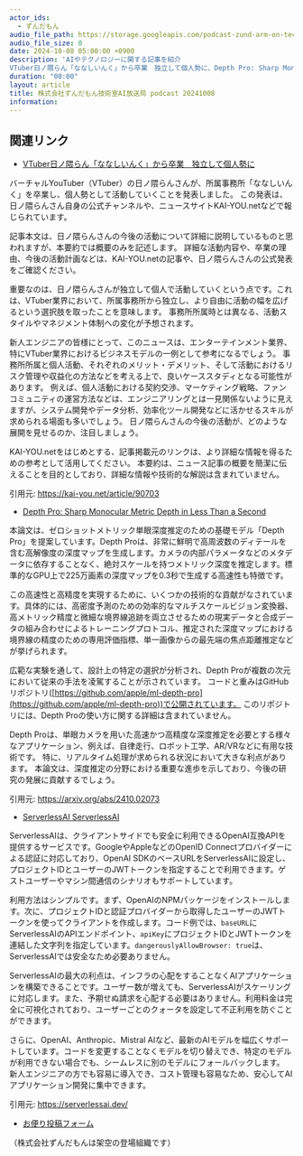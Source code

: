 ```yaml
---
actor_ids:
  - ずんだもん
audio_file_path: https://storage.googleapis.com/podcast-zund-arm-on-tech/audio/株式会社ずんだもん技術室AI放送局_podcast_20241008.mp3
audio_file_size: 0
date: 2024-10-08 05:00:00 +0900
description: 'AIやテクノロジーに関する記事を紹介  
VTuber日ノ隈らん「ななしいんく」から卒業　独立して個人勢に、Depth Pro: Sharp Monocular Metric Depth in Less Than a Second、ServerlessAI  ServerlessAI'
duration: "00:00"
layout: article
title: 株式会社ずんだもん技術室AI放送局 podcast 20241008
information: 
---
```


## 関連リンク


- [VTuber日ノ隈らん「ななしいんく」から卒業　独立して個人勢に](https://kai-you.net/article/90703)  



バーチャルYouTuber（VTuber）の日ノ隈らんさんが、所属事務所「ななしいんく」を卒業し、個人勢として活動していくことを発表しました。  この発表は、日ノ隈らんさん自身の公式チャンネルや、ニュースサイトKAI-YOU.netなどで報じられています。

記事本文は、日ノ隈らんさんの今後の活動について詳細に説明しているものと思われますが、本要約では概要のみを記述します。  詳細な活動内容や、卒業の理由、今後の活動計画などは、KAI-YOU.netの記事や、日ノ隈らんさんの公式発表をご確認ください。

重要なのは、日ノ隈らんさんが独立して個人で活動していくという点です。これは、VTuber業界において、所属事務所から独立し、より自由に活動の幅を広げるという選択肢を取ったことを意味します。  事務所所属時とは異なる、活動スタイルやマネジメント体制への変化が予想されます。

新人エンジニアの皆様にとって、このニュースは、エンターテインメント業界、特にVTuber業界におけるビジネスモデルの一例として参考になるでしょう。  事務所所属と個人活動、それぞれのメリット・デメリット、そして活動におけるリスク管理や収益化の方法などを考える上で、良いケーススタディとなる可能性があります。  例えば、個人活動における契約交渉、マーケティング戦略、ファンコミュニティの運営方法などは、エンジニアリングとは一見関係ないように見えますが、システム開発やデータ分析、効率化ツール開発などに活かせるスキルが求められる場面も多いでしょう。  日ノ隈らんさんの今後の活動が、どのような展開を見せるのか、注目しましょう。

KAI-YOU.netをはじめとする、記事掲載元のリンクは、より詳細な情報を得るための参考として活用してください。  本要約は、ニュース記事の概要を簡潔に伝えることを目的としており、詳細な情報や技術的な解説は含まれていません。


引用元: https://kai-you.net/article/90703


- [Depth Pro: Sharp Monocular Metric Depth in Less Than a Second](https://arxiv.org/abs/2410.02073)  



本論文は、ゼロショットメトリック単眼深度推定のための基礎モデル「Depth Pro」を提案しています。Depth Proは、非常に鮮明で高周波数のディテールを含む高解像度の深度マップを生成します。カメラの内部パラメータなどのメタデータに依存することなく、絶対スケールを持つメトリック深度を推定します。標準的なGPU上で225万画素の深度マップを0.3秒で生成する高速性も特徴です。

この高速性と高精度を実現するために、いくつかの技術的な貢献がなされています。具体的には、高密度予測のための効率的なマルチスケールビジョン変換器、高メトリック精度と微細な境界線追跡を両立させるための現実データと合成データの組み合わせによるトレーニングプロトコル、推定された深度マップにおける境界線の精度のための専用評価指標、単一画像からの最先端の焦点距離推定などが挙げられます。

広範な実験を通して、設計上の特定の選択が分析され、Depth Proが複数の次元において従来の手法を凌駕することが示されています。  コードと重みはGitHubリポジトリ([https://github.com/apple/ml-depth-pro](https://github.com/apple/ml-depth-pro))で公開されています。  このリポジトリには、Depth Proの使い方に関する詳細は含まれていません。


Depth Proは、単眼カメラを用いた高速かつ高精度な深度推定を必要とする様々なアプリケーション、例えば、自律走行、ロボット工学、AR/VRなどに有用な技術です。  特に、リアルタイム処理が求められる状況において大きな利点があります。  本論文は、深度推定の分野における重要な進歩を示しており、今後の研究の発展に貢献するでしょう。


引用元: https://arxiv.org/abs/2410.02073


- [ServerlessAI  ServerlessAI](https://serverlessai.dev/)  



ServerlessAIは、クライアントサイドでも安全に利用できるOpenAI互換APIを提供するサービスです。GoogleやAppleなどのOpenID Connectプロバイダーによる認証に対応しており、OpenAI SDKのベースURLをServerlessAIに設定し、プロジェクトIDとユーザーのJWTトークンを指定することで利用できます。ゲストユーザーやマシン間通信のシナリオもサポートしています。

利用方法はシンプルです。まず、OpenAIのNPMパッケージをインストールします。次に、プロジェクトIDと認証プロバイダーから取得したユーザーのJWTトークンを使ってクライアントを作成します。コード例では、`baseURL`にServerlessAIのAPIエンドポイント、`apiKey`にプロジェクトIDとJWTトークンを連結した文字列を指定しています。`dangerouslyAllowBrowser: true`は、ServerlessAIでは安全なため必要ありません。

ServerlessAIの最大の利点は、インフラの心配をすることなくAIアプリケーションを構築できることです。ユーザー数が増えても、ServerlessAIがスケーリングに対応します。また、予期せぬ請求を心配する必要はありません。利用料金は完全に可視化されており、ユーザーごとのクォータを設定して不正利用を防ぐことができます。

さらに、OpenAI、Anthropic、Mistral AIなど、最新のAIモデルを幅広くサポートしています。コードを変更することなくモデルを切り替えでき、特定のモデルが利用できない場合でも、シームレスに別のモデルにフォールバックします。  新人エンジニアの方でも容易に導入でき、コスト管理も容易なため、安心してAIアプリケーション開発に集中できます。


引用元: https://serverlessai.dev/



- [お便り投稿フォーム](https://forms.gle/ffg4JTfqdiqK62qf9)

（株式会社ずんだもんは架空の登場組織です）
